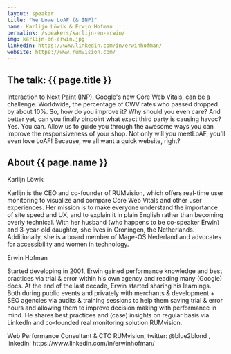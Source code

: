 ```yaml
---
layout: speaker
title: "We Love LoAF (& INP)"
name: Karlijn Löwik & Erwin Hofman
permalink: /speakers/karlijn-en-erwin/
img: karlijn-en-erwin.jpg
linkedin: https://www.linkedin.com/in/erwinhofman/
website: https://www.rumvision.com/
---
```


## The talk: {{ page.title }}

<p>Interaction to Next Paint (INP), Google's new Core Web Vitals, can be a challenge. Worldwide, the percentage of CWV rates who passed dropped by about 10%. So, how do you improve it? Why should you even care? And better yet, can you finally pinpoint what exact third party is causing havoc? Yes. You can. Allow us to guide you through the awesome ways you can improve the responsiveness of your shop. Not only will you meetLoAF, you'll even love LoAF! Because, we all want a quick website, right?</p>

## About {{ page.name }}

<p>Karlijn Löwik</p>

<p>Karlijn is the CEO and co-founder of RUMvision, which offers real-time user monitoring to visualize and compare Core Web Vitals and other user experiences. Her mission is to make everyone understand the importance of site speed and UX, and to explain it in plain English rather than becoming overly technical. With her husband (who happens to be co-speaker Erwin) and 3-year-old daughter, she lives in Groningen, the Netherlands. Additionally, she is a board member of Mage-OS Nederland and advocates for accessibility and women in technology.

<p>Erwin Hofman</p>

<p>Started developing in 2001, Erwin gained performance knowledge and best practices via trial & error within his own agency and reading many (Google) docs. At the end of the last decade, Erwin started sharing his learnings. Both during public events and privately with merchants & development + SEO agencies via audits & training sessions to help them saving trial & error hours and allowing them to improve decision making with performance in mind. He shares best practices and (case) insights on regular basis via LinkedIn and co-founded real monitoring solution RUMvision.
</p>

<p>
Web Performance Consultant & CTO RUMvision, twitter: @blue2blond , linkedin: https://www.linkedin.com/in/erwinhofman/ </p>
